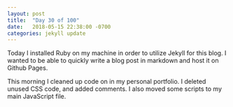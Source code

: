 ```yaml
---
layout: post
title:  "Day 30 of 100"
date:   2018-05-15 22:38:00 -0700
categories: jekyll update
---
```


Today I installed Ruby on my machine in order to utilize Jekyll for this blog. I wanted to be able to quickly write a blog post in markdown and host it on Github Pages. 

This morning I cleaned up code on in my personal portfolio. I deleted unused CSS code, and added comments. I also moved some scripts to my main JavaScript file.
